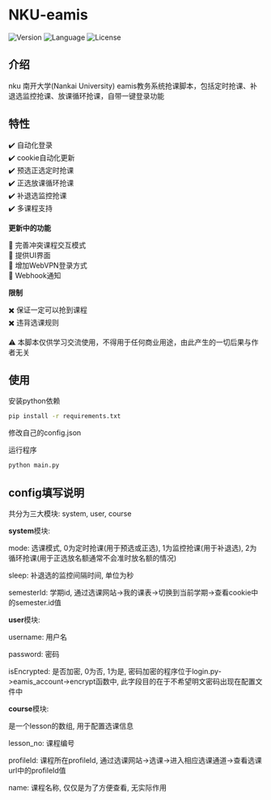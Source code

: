 # NKU-eamis
![Version](https://img.shields.io/badge/Version-5.0.1-blue.svg) ![Language](https://img.shields.io/badge/Language-Python3-red.svg) ![License](https://img.shields.io/badge/License-AGPL--3.0-yellow.svg)

## 介绍

nku 南开大学(Nankai University) eamis教务系统抢课脚本，包括定时抢课、补退选监控抢课、放课循环抢课，自带一键登录功能

## 特性

:heavy_check_mark: 自动化登录\
:heavy_check_mark: cookie自动化更新\
:heavy_check_mark: 预选正选定时抢课\
:heavy_check_mark: 正选放课循环抢课\
:heavy_check_mark: 补退选监控抢课\
:heavy_check_mark: 多课程支持

**更新中的功能**

:construction: 完善冲突课程交互模式\
:construction: 提供UI界面\
:construction: 增加WebVPN登录方式\
:construction: Webhook通知

**限制**

:heavy_multiplication_x: 保证一定可以抢到课程\
:heavy_multiplication_x: 违背选课规则

:warning: 本脚本仅供学习交流使用，不得用于任何商业用途，由此产生的一切后果与作者无关

## 使用

安装python依赖

```bash
pip install -r requirements.txt
```

修改自己的config.json

运行程序

```bash
python main.py
```

## config填写说明

共分为三大模块: system, user, course

**system**模块:

mode: 选课模式, 0为定时抢课(用于预选或正选), 1为监控抢课(用于补退选), 2为循环抢课(用于正选放名额通常不会准时放名额的情况)

sleep: 补退选的监控间隔时间, 单位为秒

semesterId: 学期id, 通过选课网站->我的课表->切换到当前学期->查看cookie中的semester.id值

**user**模块:

username: 用户名

password: 密码

isEncrypted: 是否加密, 0为否, 1为是, 密码加密的程序位于login.py->eamis_account->encrypt函数中, 此字段目的在于不希望明文密码出现在配置文件中

**course**模块:

是一个lesson的数组, 用于配置选课信息

lesson_no: 课程编号

profileId: 课程所在profileId, 通过选课网站->选课->进入相应选课通道->查看选课url中的profileId值

name: 课程名称, 仅仅是为了方便查看, 无实际作用